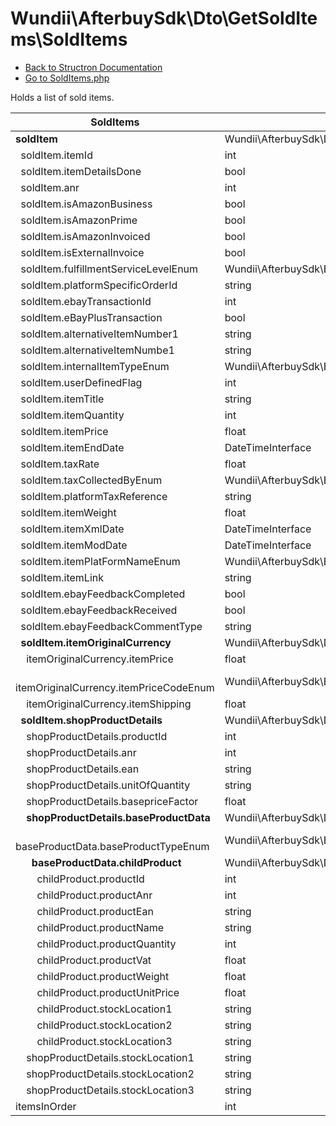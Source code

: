 # Wundii\AfterbuySdk\Dto\GetSoldItems\SoldItems
- [Back to Structron Documentation](./../_Structron.md)
- [Go to SoldItems.php](./../../src/Dto/GetSoldItems/SoldItems.php)

Holds a list of sold items.

| SoldItems                                                 | Type                                                     | Default                           | Description |
| --------------------------------------------------------- | -------------------------------------------------------- | --------------------------------- | ----------- |
| **soldItem**                                              | Wundii\AfterbuySdk\Dto\GetSoldItems\SoldItem[]           | []                                |             |
| &nbsp; soldItem.itemId                                    | int                                                      | required                          |             |
| &nbsp; soldItem.itemDetailsDone                           | bool                                                     | false                             |             |
| &nbsp; soldItem.anr                                       | int                                                      | null                              |             |
| &nbsp; soldItem.isAmazonBusiness                          | bool                                                     | false                             |             |
| &nbsp; soldItem.isAmazonPrime                             | bool                                                     | false                             |             |
| &nbsp; soldItem.isAmazonInvoiced                          | bool                                                     | false                             |             |
| &nbsp; soldItem.isExternalInvoice                         | bool                                                     | false                             |             |
| &nbsp; soldItem.fulfillmentServiceLevelEnum               | Wundii\AfterbuySdk\Enum\FulfillmentServiceLevelEnum      | FulfillmentServiceLevelEnum::NONE |             |
| &nbsp; soldItem.platformSpecificOrderId                   | string                                                   | null                              |             |
| &nbsp; soldItem.ebayTransactionId                         | int                                                      | null                              |             |
| &nbsp; soldItem.eBayPlusTransaction                       | bool                                                     | false                             |             |
| &nbsp; soldItem.alternativeItemNumber1                    | string                                                   | null                              |             |
| &nbsp; soldItem.alternativeItemNumbe1                     | string                                                   | null                              |             |
| &nbsp; soldItem.internalItemTypeEnum                      | Wundii\AfterbuySdk\Enum\InternalItemTypeEnum             | null                              |             |
| &nbsp; soldItem.userDefinedFlag                           | int                                                      | null                              |             |
| &nbsp; soldItem.itemTitle                                 | string                                                   | null                              |             |
| &nbsp; soldItem.itemQuantity                              | int                                                      | null                              |             |
| &nbsp; soldItem.itemPrice                                 | float                                                    | null                              |             |
| &nbsp; soldItem.itemEndDate                               | DateTimeInterface                                        | null                              |             |
| &nbsp; soldItem.taxRate                                   | float                                                    | null                              |             |
| &nbsp; soldItem.taxCollectedByEnum                        | Wundii\AfterbuySdk\Enum\TaxCollectedByEnum               | null                              |             |
| &nbsp; soldItem.platformTaxReference                      | string                                                   | null                              |             |
| &nbsp; soldItem.itemWeight                                | float                                                    | null                              |             |
| &nbsp; soldItem.itemXmlDate                               | DateTimeInterface                                        | null                              |             |
| &nbsp; soldItem.itemModDate                               | DateTimeInterface                                        | null                              |             |
| &nbsp; soldItem.itemPlatFormNameEnum                      | Wundii\AfterbuySdk\Enum\ItemPlatFormNameEnum             | null                              |             |
| &nbsp; soldItem.itemLink                                  | string                                                   | null                              |             |
| &nbsp; soldItem.ebayFeedbackCompleted                     | bool                                                     | null                              |             |
| &nbsp; soldItem.ebayFeedbackReceived                      | bool                                                     | null                              |             |
| &nbsp; soldItem.ebayFeedbackCommentType                   | string                                                   | null                              |             |
| **&nbsp; soldItem.itemOriginalCurrency**                  | Wundii\AfterbuySdk\Dto\GetSoldItems\ItemOriginalCurrency | null                              |             |
| &nbsp; &nbsp; itemOriginalCurrency.itemPrice              | float                                                    | null                              |             |
| &nbsp; &nbsp; itemOriginalCurrency.itemPriceCodeEnum      | Wundii\AfterbuySdk\Enum\ItemPriceCodeEnum                | null                              |             |
| &nbsp; &nbsp; itemOriginalCurrency.itemShipping           | float                                                    | null                              |             |
| **&nbsp; soldItem.shopProductDetails**                    | Wundii\AfterbuySdk\Dto\GetSoldItems\ShopProductDetails   | null                              |             |
| &nbsp; &nbsp; shopProductDetails.productId                | int                                                      | null                              |             |
| &nbsp; &nbsp; shopProductDetails.anr                      | int                                                      | null                              |             |
| &nbsp; &nbsp; shopProductDetails.ean                      | string                                                   | null                              |             |
| &nbsp; &nbsp; shopProductDetails.unitOfQuantity           | string                                                   | null                              |             |
| &nbsp; &nbsp; shopProductDetails.basepriceFactor          | float                                                    | null                              |             |
| **&nbsp; &nbsp; shopProductDetails.baseProductData**      | Wundii\AfterbuySdk\Dto\GetSoldItems\BaseProductData      | null                              |             |
| &nbsp; &nbsp; &nbsp; baseProductData.baseProductTypeEnum  | Wundii\AfterbuySdk\Enum\BaseProductTypeEnum              | required                          |             |
| **&nbsp; &nbsp; &nbsp; baseProductData.childProduct**     | Wundii\AfterbuySdk\Dto\GetSoldItems\ChildProduct[]       | []                                |             |
| &nbsp; &nbsp; &nbsp; &nbsp; childProduct.productId        | int                                                      | null                              |             |
| &nbsp; &nbsp; &nbsp; &nbsp; childProduct.productAnr       | int                                                      | null                              |             |
| &nbsp; &nbsp; &nbsp; &nbsp; childProduct.productEan       | string                                                   | null                              |             |
| &nbsp; &nbsp; &nbsp; &nbsp; childProduct.productName      | string                                                   | null                              |             |
| &nbsp; &nbsp; &nbsp; &nbsp; childProduct.productQuantity  | int                                                      | 0                                 |             |
| &nbsp; &nbsp; &nbsp; &nbsp; childProduct.productVat       | float                                                    | 0                                 |             |
| &nbsp; &nbsp; &nbsp; &nbsp; childProduct.productWeight    | float                                                    | 0                                 |             |
| &nbsp; &nbsp; &nbsp; &nbsp; childProduct.productUnitPrice | float                                                    | 0                                 |             |
| &nbsp; &nbsp; &nbsp; &nbsp; childProduct.stockLocation1   | string                                                   | null                              |             |
| &nbsp; &nbsp; &nbsp; &nbsp; childProduct.stockLocation2   | string                                                   | null                              |             |
| &nbsp; &nbsp; &nbsp; &nbsp; childProduct.stockLocation3   | string                                                   | null                              |             |
| &nbsp; &nbsp; shopProductDetails.stockLocation1           | string                                                   | null                              |             |
| &nbsp; &nbsp; shopProductDetails.stockLocation2           | string                                                   | null                              |             |
| &nbsp; &nbsp; shopProductDetails.stockLocation3           | string                                                   | null                              |             |
| itemsInOrder                                              | int                                                      | null                              |             |
